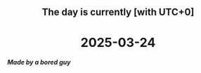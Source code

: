 <h2 align=center>The day is currently [with UTC+0]</h2>
<h1 align=center><!--TIME BEGIN-->2025-03-24<!--TIME END--></h1>
<h5>Made by a bored guy</h5>
